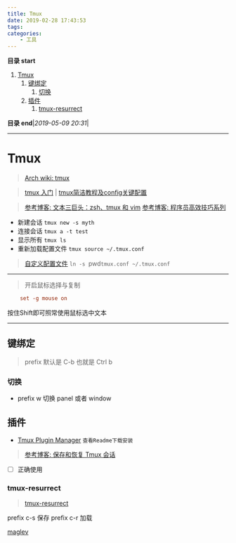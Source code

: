 ```yaml
---
title: Tmux
date: 2019-02-28 17:43:53
tags: 
categories: 
    - 工具
---
```


**目录 start**
 
1. [Tmux](#tmux)
    1. [键绑定](#键绑定)
        1. [切换](#切换)
    1. [插件](#插件)
        1. [tmux-resurrect](#tmux-resurrect)

**目录 end**|_2019-05-09 20:31_|
****************************************
# Tmux
> [Arch wiki: tmux](https://wiki.archlinux.org/index.php/Tmux_(%E7%AE%80%E4%BD%93%E4%B8%AD%E6%96%87))

> [tmux 入门](http://blog.jobbole.com/87278/) | [tmux简洁教程及config关键配置](https://www.jianshu.com/p/fd3bbdba9dc9)

> [参考博客: 文本三巨头：zsh、tmux 和 vim](http://blog.jobbole.com/86571/)
> [参考博客: 程序员高效技巧系列](http://cenalulu.github.io/linux/professional-tmux-skills/)  

- 新建会话 `tmux new -s myth`  
- 连接会话 `tmux a -t test`
- 显示所有 `tmux ls` 
- 重新加载配置文件 `tmux source ~/.tmux.conf`

> [自定义配置文件](https://gitee.com/gin9/Configs/blob/master/Linux/tmux/tmux.conf) `ln -s `pwd`tmux.conf ~/.tmux.conf`

*************

> 开启鼠标选择与复制
```conf
    set -g mouse on
```
按住Shift即可照常使用鼠标选中文本
*************

## 键绑定
> prefix 默认是 C-b 也就是 Ctrl b

### 切换
- prefix w 切换 panel 或者 window

## 插件
- [Tmux Plugin Manager](https://github.com/tmux-plugins/tpm) `查看Readme下载安装`

> [参考博客: 保存和恢复 Tmux 会话 ](https://liam.page/2016/09/10/tmux-plugin-resurrect/)

- [ ] 正确使用

### tmux-resurrect

> [tmux-resurrect](https://github.com/tmux-plugins/tmux-resurrect)

prefix c-s 保存
prefix c-r 加载

[maglev](https://github.com/caiogondim/maglev)
